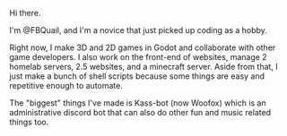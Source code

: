 Hi there.

I'm @FBQuail, and I'm a novice that just picked up coding as a hobby.

Right now, I make 3D and 2D games in Godot and collaborate with other game developers. I also work on the front-end of websites, manage 2 homelab servers, 2.5 websites, and a minecraft server. Aside from that, I just make a bunch of shell scripts because some things are easy and repetitive enough to automate. 

The "biggest" things I've made is Kass-bot (now Woofox) which is an administrative discord bot that can also do other fun and music related things too.
